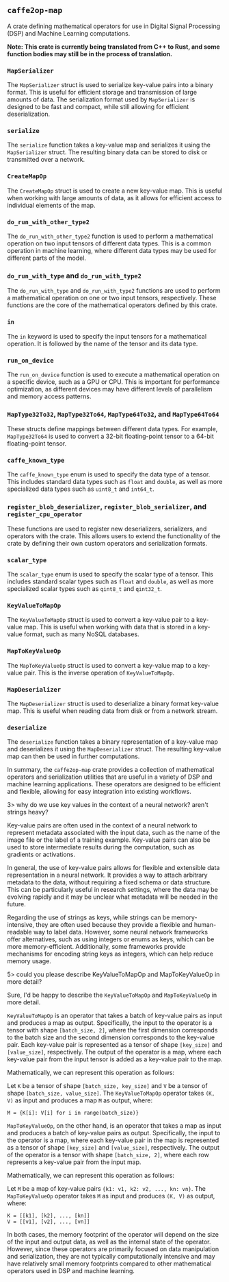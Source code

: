 ## `caffe2op-map`

A crate defining mathematical operators for use in
Digital Signal Processing (DSP) and Machine
Learning computations.

**Note: This crate is currently being translated from C++ to Rust, and some function bodies may still be in the process of translation.**

### `MapSerializer`

The `MapSerializer` struct is used to serialize
key-value pairs into a binary format. This is
useful for efficient storage and transmission of
large amounts of data. The serialization format
used by `MapSerializer` is designed to be fast and
compact, while still allowing for efficient
deserialization.

### `serialize`

The `serialize` function takes a key-value map and
serializes it using the `MapSerializer`
struct. The resulting binary data can be stored to
disk or transmitted over a network.

### `CreateMapOp`

The `CreateMapOp` struct is used to create a new
key-value map. This is useful when working with
large amounts of data, as it allows for efficient
access to individual elements of the map.

### `do_run_with_other_type2`

The `do_run_with_other_type2` function is used to
perform a mathematical operation on two input
tensors of different data types. This is a common
operation in machine learning, where different
data types may be used for different parts of the
model.

### `do_run_with_type` and `do_run_with_type2`

The `do_run_with_type` and `do_run_with_type2`
functions are used to perform a mathematical
operation on one or two input tensors,
respectively. These functions are the core of the
mathematical operators defined by this crate.

### `in`

The `in` keyword is used to specify the input
tensors for a mathematical operation. It is
followed by the name of the tensor and its data
type.

### `run_on_device`

The `run_on_device` function is used to execute
a mathematical operation on a specific device,
such as a GPU or CPU. This is important for
performance optimization, as different devices may
have different levels of parallelism and memory
access patterns.

### `MapType32To32`, `MapType32To64`, `MapType64To32`, and `MapType64To64`

These structs define mappings between different
data types. For example, `MapType32To64` is used
to convert a 32-bit floating-point tensor to
a 64-bit floating-point tensor.

### `caffe_known_type`

The `caffe_known_type` enum is used to specify the
data type of a tensor. This includes standard data
types such as `float` and `double`, as well as
more specialized data types such as `uint8_t` and
`int64_t`.

### `register_blob_deserializer`, `register_blob_serializer`, and `register_cpu_operator`

These functions are used to register new
deserializers, serializers, and operators with the
crate. This allows users to extend the
functionality of the crate by defining their own
custom operators and serialization formats.

### `scalar_type`

The `scalar_type` enum is used to specify the
scalar type of a tensor. This includes standard
scalar types such as `float` and `double`, as well
as more specialized scalar types such as `qint8_t`
and `qint32_t`.

### `KeyValueToMapOp`

The `KeyValueToMapOp` struct is used to convert
a key-value pair to a key-value map. This is
useful when working with data that is stored in
a key-value format, such as many NoSQL databases.

### `MapToKeyValueOp`

The `MapToKeyValueOp` struct is used to convert
a key-value map to a key-value pair. This is the
inverse operation of `KeyValueToMapOp`.

### `MapDeserializer`

The `MapDeserializer` struct is used to
deserialize a binary format key-value map. This is
useful when reading data from disk or from
a network stream.

### `deserialize`

The `deserialize` function takes a binary
representation of a key-value map and deserializes
it using the `MapDeserializer` struct. The
resulting key-value map can then be used in
further computations.

In summary, the `caffe2op-map` crate provides
a collection of mathematical operators and
serialization utilities that are useful in
a variety of DSP and machine learning
applications. These operators are designed to be
efficient and flexible, allowing for easy
integration into existing workflows.

3> why do we use key values in the context of
a neural network? aren't strings heavy?

Key-value pairs are often used in the context of
a neural network to represent metadata associated
with the input data, such as the name of the image
file or the label of a training example. Key-value
pairs can also be used to store intermediate
results during the computation, such as gradients
or activations.

In general, the use of key-value pairs allows for
flexible and extensible data representation in
a neural network. It provides a way to attach
arbitrary metadata to the data, without requiring
a fixed schema or data structure. This can be
particularly useful in research settings, where
the data may be evolving rapidly and it may be
unclear what metadata will be needed in the
future.

Regarding the use of strings as keys, while
strings can be memory-intensive, they are often
used because they provide a flexible and
human-readable way to label data. However, some
neural network frameworks offer alternatives, such
as using integers or enums as keys, which can be
more memory-efficient. Additionally, some
frameworks provide mechanisms for encoding string
keys as integers, which can help reduce memory
usage.

5> could you please describe KeyValueToMapOp and
MapToKeyValueOp in more detail?

Sure, I'd be happy to describe the
`KeyValueToMapOp` and `MapToKeyValueOp` in more
detail.

`KeyValueToMapOp` is an operator that takes
a batch of key-value pairs as input and produces
a map as output. Specifically, the input to the
operator is a tensor with shape `[batch_size, 2]`,
where the first dimension corresponds to the batch
size and the second dimension corresponds to the
key-value pair. Each key-value pair is represented
as a tensor of shape `[key_size]` and
`[value_size]`, respectively. The output of the
operator is a map, where each key-value pair from
the input tensor is added as a key-value pair to
the map.

Mathematically, we can represent this operation as
follows:

Let `K` be a tensor of shape `[batch_size,
key_size]` and `V` be a tensor of shape
`[batch_size, value_size]`. The `KeyValueToMapOp`
operator takes `(K, V)` as input and produces
a map `M` as output, where:

```
M = {K[i]: V[i] for i in range(batch_size)}
```

`MapToKeyValueOp`, on the other hand, is an
operator that takes a map as input and produces
a batch of key-value pairs as
output. Specifically, the input to the operator is
a map, where each key-value pair in the map is
represented as a tensor of shape `[key_size]` and
`[value_size]`, respectively. The output of the
operator is a tensor with shape `[batch_size, 2]`,
where each row represents a key-value pair from
the input map.

Mathematically, we can represent this operation as
follows:

Let `M` be a map of key-value pairs `{k1: v1, k2:
v2, ..., kn: vn}`. The `MapToKeyValueOp` operator
takes `M` as input and produces `(K, V)` as
output, where:

```
K = [[k1], [k2], ..., [kn]]
V = [[v1], [v2], ..., [vn]]
```

In both cases, the memory footprint of the
operator will depend on the size of the input and
output data, as well as the internal state of the
operator. However, since these operators are
primarily focused on data manipulation and
serialization, they are not typically
computationally intensive and may have relatively
small memory footprints compared to other
mathematical operators used in DSP and machine
learning.
